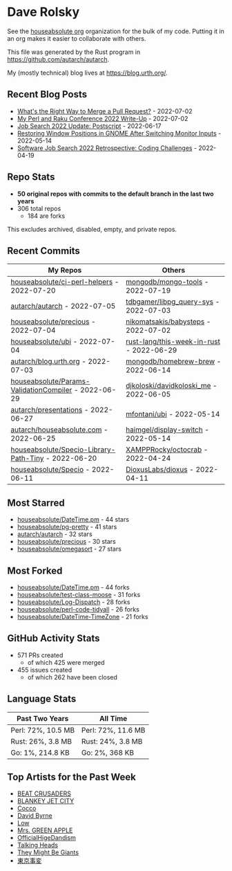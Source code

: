 
# Dave Rolsky

See the [houseabsolute org](/houseabsolute) organization for the bulk of my
code. Putting it in an org makes it easier to collaborate with others.

This file was generated by the Rust program in
https://github.com/autarch/autarch.

My (mostly technical) blog lives at https://blog.urth.org/.

## Recent Blog Posts

- [What&#39;s the Right Way to Merge a Pull Request?](https://blog.urth.org/2022/07/02/what-s-the-right-way-to-merge-a-pull-request/) - 2022-07-02
- [My Perl and Raku Conference 2022 Write-Up](https://blog.urth.org/2022/07/02/my-perl-and-raku-conference-2022-write-up/) - 2022-07-02
- [Job Search 2022 Update: Postscript](https://blog.urth.org/2022/06/17/job-search-2022-update-postscript/) - 2022-06-17
- [Restoring Window Positions in GNOME After Switching Monitor Inputs](https://blog.urth.org/2022/05/14/restoring-window-positions-in-gnome-after-switching-monitor-inputs/) - 2022-05-14
- [Software Job Search 2022 Retrospective: Coding Challenges](https://blog.urth.org/2022/04/19/software-job-search-2022-retrospective-coding-challenges/) - 2022-04-19


## Repo Stats
- **50 original repos with commits to the default branch in the last two years**
- 306 total repos
  - 184 are forks

This excludes archived, disabled, empty, and private repos.

## Recent Commits
| My Repos | Others |
|----------|--------|
| [houseabsolute/ci-perl-helpers](https://github.com/houseabsolute/ci-perl-helpers) - 2022-07-20              | [mongodb/mongo-tools](https://github.com/mongodb/mongo-tools) - 2022-07-19                |
| [autarch/autarch](https://github.com/autarch/autarch) - 2022-07-05              | [tdbgamer/libpg_query-sys](https://github.com/tdbgamer/libpg_query-sys) - 2022-07-03                |
| [houseabsolute/precious](https://github.com/houseabsolute/precious) - 2022-07-04              | [nikomatsakis/babysteps](https://github.com/nikomatsakis/babysteps) - 2022-07-02                |
| [houseabsolute/ubi](https://github.com/houseabsolute/ubi) - 2022-07-04              | [rust-lang/this-week-in-rust](https://github.com/rust-lang/this-week-in-rust) - 2022-06-29                |
| [autarch/blog.urth.org](https://github.com/autarch/blog.urth.org) - 2022-07-03              | [mongodb/homebrew-brew](https://github.com/mongodb/homebrew-brew) - 2022-06-14                |
| [houseabsolute/Params-ValidationCompiler](https://github.com/houseabsolute/Params-ValidationCompiler) - 2022-06-29              | [djkoloski/davidkoloski_me](https://github.com/djkoloski/davidkoloski_me) - 2022-06-05                |
| [autarch/presentations](https://github.com/autarch/presentations) - 2022-06-27              | [mfontani/ubi](https://github.com/mfontani/ubi) - 2022-05-14                |
| [autarch/houseabsolute.com](https://github.com/autarch/houseabsolute.com) - 2022-06-25              | [haimgel/display-switch](https://github.com/haimgel/display-switch) - 2022-05-14                |
| [houseabsolute/Specio-Library-Path-Tiny](https://github.com/houseabsolute/Specio-Library-Path-Tiny) - 2022-06-20              | [XAMPPRocky/octocrab](https://github.com/XAMPPRocky/octocrab) - 2022-04-24                |
| [houseabsolute/Specio](https://github.com/houseabsolute/Specio) - 2022-06-11              | [DioxusLabs/dioxus](https://github.com/DioxusLabs/dioxus) - 2022-04-11                |


## Most Starred
- [houseabsolute/DateTime.pm](https://github.com/houseabsolute/DateTime.pm) - 44 stars
- [houseabsolute/pg-pretty](https://github.com/houseabsolute/pg-pretty) - 41 stars
- [autarch/autarch](https://github.com/autarch/autarch) - 32 stars
- [houseabsolute/precious](https://github.com/houseabsolute/precious) - 30 stars
- [houseabsolute/omegasort](https://github.com/houseabsolute/omegasort) - 27 stars


## Most Forked
- [houseabsolute/DateTime.pm](https://github.com/houseabsolute/DateTime.pm) - 44 forks
- [houseabsolute/test-class-moose](https://github.com/houseabsolute/test-class-moose) - 31 forks
- [houseabsolute/Log-Dispatch](https://github.com/houseabsolute/Log-Dispatch) - 28 forks
- [houseabsolute/perl-code-tidyall](https://github.com/houseabsolute/perl-code-tidyall) - 26 forks
- [houseabsolute/DateTime-TimeZone](https://github.com/houseabsolute/DateTime-TimeZone) - 21 forks


## GitHub Activity Stats
- 571 PRs created
  - of which 425 were merged
- 455 issues created
  - of which 262 have been closed

## Language Stats
| Past Two Years        | All Time                |
|-----------------------|-------------------------|
| Perl: 72%, 10.5 MB              | Perl: 72%, 11.6 MB                |
| Rust: 26%, 3.8 MB              | Rust: 24%, 3.8 MB                |
| Go: 1%, 214.8 KB              | Go: 2%, 368 KB                |


## Top Artists for the Past Week
* [BEAT CRUSADERS](https://musicbrainz.org/artist/e8575463-1ef4-4fc7-8d63-b8b12fe3c13b)
* [BLANKEY JET CITY](https://musicbrainz.org/artist/9eab62e8-99f7-4aac-ab10-5192bd8f2807)
* [Cocco](https://musicbrainz.org/artist/7f28f385-a591-4f66-80ea-a81a0f2abb54)
* [David Byrne](https://musicbrainz.org/artist/d4659efb-b8eb-4f03-95e9-f69ce35967a9)
* [Low](https://musicbrainz.org/artist/92de643f-fa8f-4e68-b627-4376711b7b33)
* [Mrs. GREEN APPLE](https://musicbrainz.org/artist/9ce674b7-5180-41f7-9ac2-95dc0d8a0ed2)
* [OfficialHigeDandism](https://musicbrainz.org/search?query=OfficialHigeDandism&amp;type=artist&amp;method=indexed)
* [Talking Heads](https://musicbrainz.org/artist/a94a7155-c79d-4409-9fcf-220cb0e4dc3a)
* [They Might Be Giants](https://musicbrainz.org/artist/183d6ef6-e161-47ff-9085-063c8b897e97)
* [東京事変](https://musicbrainz.org/artist/b3d0f168-cb34-47c6-8529-fc05d1fce3ee)

